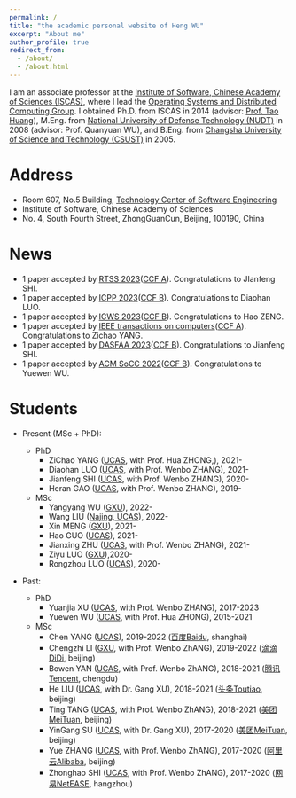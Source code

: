```yaml
---
permalink: /
title: "the academic personal website of Heng WU"
excerpt: "About me"
author_profile: true
redirect_from: 
  - /about/
  - /about.html
---
```


I am an associate professor at the [Institute of Software, Chinese Academy of Sciences (ISCAS)](http://www.iscas.ac.cn/), 
where I lead the [Operating Systems and Distributed Computing Group](https://github.com/dos-lab). 
I obtained Ph.D. from ISCAS in 2014 (advisor: [Prof. Tao Huang](https://people.ucas.ac.cn/~iscashuangtao)), M.Eng. from 
[National University of Defense Technology (NUDT)](https://www.nudt.edu.cn/) in 2008 
(advisor: Prof. Quanyuan WU), and B.Eng. from [Changsha University of Science and Technology (CSUST)](https://www.csust.edu.cn/) in 2005.

Address
======
- Room 607, No.5 Building, [Technology Center of Software Engineering](http://tcse.cn/)
- Institute of Software, Chinese Academy of Sciences
- No. 4, South Fourth Street, ZhongGuanCun, Beijing, 100190, China

News
======
- 1 paper accepted by [RTSS 2023](https://2023.rtss.org/)([CCF A](https://www.ccf.org.cn/Academic_Evaluation/By_category/)). Congratulations to JIanfeng SHI.
- 1 paper accepted by [ICPP 2023](https://icpp23.sci.utah.edu/)([CCF B](https://www.ccf.org.cn/Academic_Evaluation/By_category/)). Congratulations to Diaohan LUO.
- 1 paper accepted by [ICWS 2023](https://conferences.computer.org/icws/2023/)([CCF B](https://www.ccf.org.cn/Academic_Evaluation/By_category/)). Congratulations to Hao ZENG.
- 1 paper accepted by [IEEE transactions on computers](https://ieeexplore.ieee.org/xpl/RecentIssue.jsp?reload=true&punumber=12)([CCF A](https://www.ccf.org.cn/Academic_Evaluation/By_category/)). Congratulations to Zichao YANG.
- 1 paper accepted by [DASFAA 2023](http://cic.tju.edu.cn/info/1041/3905.htm)([CCF B](https://www.ccf.org.cn/Academic_Evaluation/By_category/)). Congratulations to Jianfeng SHI.
- 1 paper accepted by [ACM SoCC 2022](http://acmsocc.org/2022/)([CCF B](https://www.ccf.org.cn/Academic_Evaluation/By_category/)). Congratulations to Yuewen WU.


Students
======
- Present (MSc + PhD):
  - PhD 
    - ZiChao YANG  ([UCAS](https://english.ucas.ac.cn/), with Prof. Hua ZHONG,), 2021-  
    - Diaohan LUO  ([UCAS](https://english.ucas.ac.cn/), with Prof. Wenbo ZHANG), 2021-
    - Jianfeng SHI ([UCAS](https://english.ucas.ac.cn/), with Prof. Wenbo ZHANG), 2020-
    - Heran GAO ([UCAS](https://english.ucas.ac.cn/), with Prof. Wenbo ZHANG), 2019-
  - MSc
    - Yangyang WU ([GXU](https://english.gxu.edu.cn/)), 2022-
    - Wang LIU ([Najing, UCAS](https://njc.ucas.ac.cn/Introduction_of_UCASNJ.htm)), 2022-
    - Xin MENG ([GXU](https://english.gxu.edu.cn/)), 2021-
    - Hao GUO ([UCAS](https://english.ucas.ac.cn/)), 2021-
    - Jianxing ZHU ([UCAS](https://english.ucas.ac.cn/), with Prof. Wenbo ZHANG), 2021-  
    - Ziyu LUO ([GXU](https://english.gxu.edu.cn/)),2020-
    - Rongzhou LUO ([UCAS](https://english.ucas.ac.cn/)), 2020-
 
- Past:
  - PhD
    - Yuanjia XU ([UCAS](https://english.ucas.ac.cn/), with Prof. Wenbo ZHANG), 2017-2023 
    - Yuewen WU ([UCAS](https://english.ucas.ac.cn/), with Prof. Hua ZHONG), 2015-2021 
  - MSc 
    - Chen YANG ([UCAS](https://english.ucas.ac.cn/)), 2019-2022 ([百度Baidu](https://ir.baidu.com/), shanghai)
    - Chengzhi LI ([GXU](https://english.gxu.edu.cn/), with Prof. Wenbo ZhANG), 2019-2022 ([滴滴DiDi](https://www.didiglobal.com/), beijing)
    - Bowen YAN  ([UCAS](https://english.ucas.ac.cn/), with Prof. Wenbo ZhANG), 2018-2021 ([腾讯Tencent](https://www.tencent.com/en-us), chengdu)
    - He LIU  ([UCAS](https://english.ucas.ac.cn/), with Dr. Gang XU), 2018-2021 ([头条Toutiao](https://www.toutiao.com/), beijing)
    - Ting TANG  ([UCAS](https://english.ucas.ac.cn/), with Prof. Wenbo ZhANG), 2018-2021 ([美团MeiTuan](https://bj.meituan.com/), beijing)
    - YinGang SU ([UCAS](https://english.ucas.ac.cn/), with Dr. Gang XU), 2017-2020 ([美团MeiTuan](https://bj.meituan.com/), beijing)
    - Yue ZHANG ([UCAS](https://english.ucas.ac.cn/), with Prof. Wenbo ZhANG), 2017-2020 ([阿里云Alibaba](https://www.alibabacloud.com/), beijing)
    - Zhonghao SHI ([UCAS](https://english.ucas.ac.cn/), with Prof. Wenbo ZhANG), 2017-2020 ([网易NetEASE](https://www.163.com/), hangzhou)

